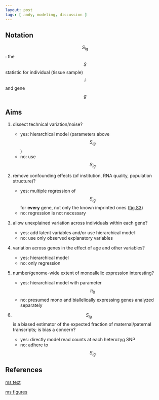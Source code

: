 ```yaml
---
layout: post
tags: [ andy, modeling, discussion ]
---
```


## Notation

$$S_{ig}$$: the $$S$$ statistic for individual (tissue sample) $$i$$ and gene $$g$$

## Aims

1. dissect technical variation/noise?
    * yes: hierarchical model (parameters above $$S_{ig}$$)
    * no: use $$S_{ig}$$

1. remove confounding effects (of institution, RNA quality, population structure)?
    * yes: multiple regression of $$S_{ig}$$ for **every** gene, not only the known imprinted ones ([fig S3])
    * no: regression is not necessary

1. allow unexplained variation across individuals within each gene?
    * yes: add latent variables and/or use hierarchical model
    * no: use only observed explanatory variables

1. variation across genes in the effect of age and other variables?
    * yes: hierarchical model
    * no: only regression

1. number/genome-wide extent of monoallelic expression interesting?
    * yes: hierarchical model with parameter $$\pi_0$$
    * no: presumed mono and biallelically expressing genes analyzed separately

1. $$S_{ig}$$ is a biased estimator of the expected fraction of maternal/paternal transcripts; is bias a concern?
    * yes: directly model read counts at each heterozyg SNP
    * no: adhere to $$S_{ig}$$

## References

[ms text][ms]

[ms figures][figs]

[ms]: https://docs.google.com/document/d/1cWd4UH98SJR5lihDihC0ZO-C_A1-8MQ5COcixxCLzHE/edit
[figs]: https://docs.google.com/presentation/d/1YvpA1AJ-zzir1Iw0F25tO9x8gkSAzqaO4fjB7K3zBhE/edit#slide=id.p4
[fig S3]: https://docs.google.com/presentation/d/1YvpA1AJ-zzir1Iw0F25tO9x8gkSAzqaO4fjB7K3zBhE/edit#slide=id.p18

